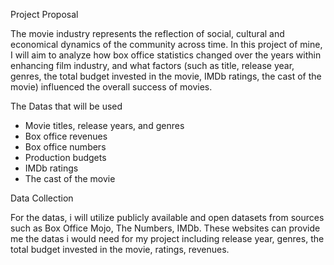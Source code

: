 Project Proposal

The movie industry represents the reflection of social, cultural and economical dynamics of the community across time. In this project of mine, I will aim to analyze how box office statistics changed over the years within enhancing film industry, and what factors (such as title, release year, genres, the total budget invested in the movie, IMDb ratings, the cast of the movie) influenced the overall success of movies.

The Datas that will be used

- Movie titles, release years, and genres  
- Box office revenues
- Box office numbers  
- Production budgets  
- IMDb ratings
- The cast of the movie

Data Collection

For the datas, i will utilize publicly available and open datasets from sources such as Box Office Mojo, The Numbers, IMDb. These websites can provide me  the datas i would need for my project including release year, genres, the total budget invested in the movie, ratings, revenues.
